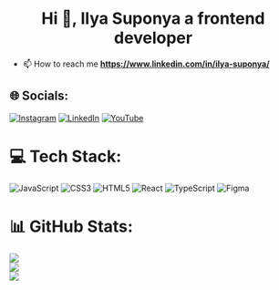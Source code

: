 <h1 align="center">Hi 👋, Ilya Suponya a frontend developer</h1>

- 📫 How to reach me **https://www.linkedin.com/in/ilya-suponya/**

## 🌐 Socials:
[![Instagram](https://img.shields.io/badge/Instagram-%23E4405F.svg?logo=Instagram&logoColor=white)](https://instagram.com/ilyasuponya) [![LinkedIn](https://img.shields.io/badge/LinkedIn-%230077B5.svg?logo=linkedin&logoColor=white)](https://linkedin.com/in/ilya-suponya) [![YouTube](https://img.shields.io/badge/YouTube-%23FF0000.svg?logo=YouTube&logoColor=white)](https://youtube.com/@UCKhorshe3AmrrVroxgVWNcA) 

# 💻 Tech Stack:
![JavaScript](https://img.shields.io/badge/javascript-%23323330.svg?style=for-the-badge&logo=javascript&logoColor=%23F7DF1E) ![CSS3](https://img.shields.io/badge/css3-%231572B6.svg?style=for-the-badge&logo=css3&logoColor=white) ![HTML5](https://img.shields.io/badge/html5-%23E34F26.svg?style=for-the-badge&logo=html5&logoColor=white) ![React](https://img.shields.io/badge/react-%2320232a.svg?style=for-the-badge&logo=react&logoColor=%2361DAFB) ![TypeScript](https://img.shields.io/badge/typescript-%23007ACC.svg?style=for-the-badge&logo=typescript&logoColor=white) 	![Figma](https://img.shields.io/badge/figma-%23F24E1E.svg?style=for-the-badge&logo=figma&logoColor=white)
# 📊 GitHub Stats:
![](https://github-readme-stats.vercel.app/api?username=ilyasuponya&theme=react&hide_border=true&include_all_commits=false&count_private=false)<br/>
![](https://github-readme-streak-stats.herokuapp.com/?user=ilyasuponya&theme=react&hide_border=true)<br/>
![](https://github-readme-stats.vercel.app/api/top-langs/?username=ilyasuponya&theme=react&hide_border=true&include_all_commits=false&count_private=false&layout=compact)
